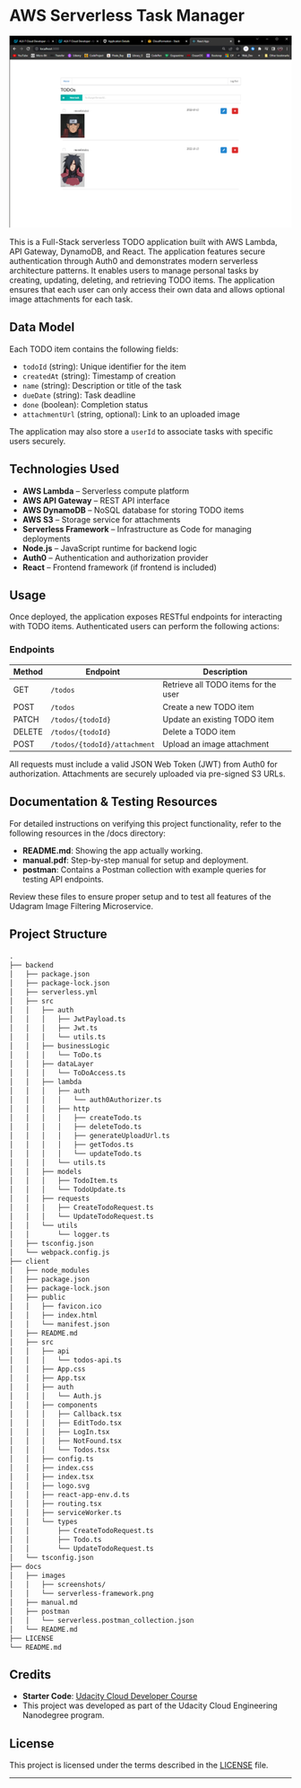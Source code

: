 # AWS Serverless Task Manager

![Serverless](./docs/images/screenshots/image-20.png)

This is a Full-Stack serverless TODO application built with AWS Lambda, API Gateway, DynamoDB, and React. The application features secure authentication through Auth0 and demonstrates modern serverless architecture patterns. It enables users to manage personal tasks by creating, updating, deleting, and retrieving TODO items. The application ensures that each user can only access their own data and allows optional image attachments for each task.

## Data Model

Each TODO item contains the following fields:

* `todoId` (string): Unique identifier for the item
* `createdAt` (string): Timestamp of creation
* `name` (string): Description or title of the task
* `dueDate` (string): Task deadline
* `done` (boolean): Completion status
* `attachmentUrl` (string, optional): Link to an uploaded image

The application may also store a `userId` to associate tasks with specific users securely.

## Technologies Used

* **AWS Lambda** – Serverless compute platform
* **AWS API Gateway** – REST API interface
* **AWS DynamoDB** – NoSQL database for storing TODO items
* **AWS S3** – Storage service for attachments
* **Serverless Framework** – Infrastructure as Code for managing deployments
* **Node.js** – JavaScript runtime for backend logic
* **Auth0** – Authentication and authorization provider
* **React** – Frontend framework (if frontend is included)

## Usage

Once deployed, the application exposes RESTful endpoints for interacting with TODO items. Authenticated users can perform the following actions:

### Endpoints

| Method | Endpoint                     | Description                          |
| ------ | ---------------------------- | ------------------------------------ |
| GET    | `/todos`                     | Retrieve all TODO items for the user |
| POST   | `/todos`                     | Create a new TODO item               |
| PATCH  | `/todos/{todoId}`            | Update an existing TODO item         |
| DELETE | `/todos/{todoId}`            | Delete a TODO item                   |
| POST   | `/todos/{todoId}/attachment` | Upload an image attachment           |

All requests must include a valid JSON Web Token (JWT) from Auth0 for authorization. Attachments are securely uploaded via pre-signed S3 URLs.

## Documentation & Testing Resources

For detailed instructions on verifying this project functionality, refer to the following resources in the /docs directory:

- **README.md**: Showing the app actually working.
- **manual.pdf**: Step-by-step manual for setup and deployment.
- **postman**: Contains a Postman collection with example queries for testing API endpoints.

Review these files to ensure proper setup and to test all features of the Udagram Image Filtering Microservice.

## Project Structure

```
.
├── backend
│   ├── package.json
│   ├── package-lock.json
│   ├── serverless.yml
│   ├── src
│   │   ├── auth
│   │   │   ├── JwtPayload.ts
│   │   │   ├── Jwt.ts
│   │   │   └── utils.ts
│   │   ├── businessLogic
│   │   │   └── ToDo.ts
│   │   ├── dataLayer
│   │   │   └── ToDoAccess.ts
│   │   ├── lambda
│   │   │   ├── auth
│   │   │   │   └── auth0Authorizer.ts
│   │   │   ├── http
│   │   │   │   ├── createTodo.ts
│   │   │   │   ├── deleteTodo.ts
│   │   │   │   ├── generateUploadUrl.ts
│   │   │   │   ├── getTodos.ts
│   │   │   │   └── updateTodo.ts
│   │   │   └── utils.ts
│   │   ├── models
│   │   │   ├── TodoItem.ts
│   │   │   └── TodoUpdate.ts
│   │   ├── requests
│   │   │   ├── CreateTodoRequest.ts
│   │   │   └── UpdateTodoRequest.ts
│   │   └── utils
│   │       └── logger.ts
│   ├── tsconfig.json
│   └── webpack.config.js
├── client
│   ├── node_modules
│   ├── package.json
│   ├── package-lock.json
│   ├── public
│   │   ├── favicon.ico
│   │   ├── index.html
│   │   └── manifest.json
│   ├── README.md
│   ├── src
│   │   ├── api
│   │   │   └── todos-api.ts
│   │   ├── App.css
│   │   ├── App.tsx
│   │   ├── auth
│   │   │   └── Auth.js
│   │   ├── components
│   │   │   ├── Callback.tsx
│   │   │   ├── EditTodo.tsx
│   │   │   ├── LogIn.tsx
│   │   │   ├── NotFound.tsx
│   │   │   └── Todos.tsx
│   │   ├── config.ts
│   │   ├── index.css
│   │   ├── index.tsx
│   │   ├── logo.svg
│   │   ├── react-app-env.d.ts
│   │   ├── routing.tsx
│   │   ├── serviceWorker.ts
│   │   └── types
│   │       ├── CreateTodoRequest.ts
│   │       ├── Todo.ts
│   │       └── UpdateTodoRequest.ts
│   └── tsconfig.json
├── docs
│   ├── images
│   │   ├── screenshots/
│   │   └── serverless-framework.png
│   ├── manual.md
│   ├── postman
│   │   └── serverless.postman_collection.json
│   └── README.md
├── LICENSE
└── README.md
```

## Credits

- **Starter Code**: [Udacity Cloud Developer Course](https://github.com/udacity/cloud-developer/tree/master)
- This project was developed as part of the Udacity Cloud Engineering Nanodegree program.

## License

This project is licensed under the terms described in the [LICENSE](./LICENSE) file.

---
